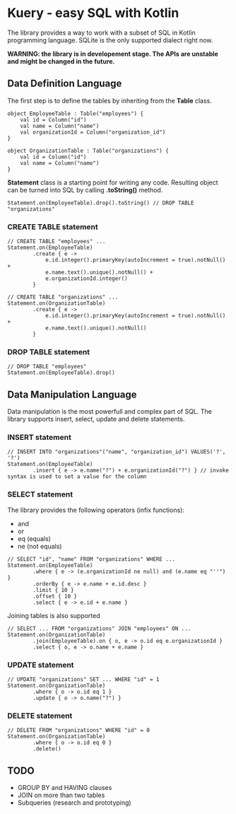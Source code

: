 # Kuery - easy SQL with Kotlin

The library provides a way to work with a subset of SQL in Kotlin programming language. SQLite is the only supported dialect right now.

**WARNING: the library is in developement stage. The APIs are unstable and might be changed in the future.**

## Data Definition Language

The first step is to define the tables by inheriting from the **Table** class.

```
object EmployeeTable : Table("employees") {
	val id = Column("id")
	val name = Column("name")
	val organizationId = Column("organization_id")
}

object OrganizationTable : Table("organizations") {
	val id = Column("id")
	val name = Column("name")
}
```

**Statement** class is a starting point for writing any code. Resulting object can be turned into SQL by calling **.toString()** method. 

```
Statement.on(EmployeeTable).drop().toString() // DROP TABLE "organizations"
```

### CREATE TABLE statement

```
// CREATE TABLE "employees" ...
Statement.on(EmployeeTable)
		.create { e ->
			e.id.integer().primaryKey(autoIncrement = true).notNull() +
			e.name.text().unique().notNull() +
			e.organizationId.integer()
		}

// CREATE TABLE "organizations" ...
Statement.on(OrganizationTable)
		.create { e ->
			e.id.integer().primaryKey(autoIncrement = true).notNull() +
			e.name.text().unique().notNull()
		}
```

### DROP TABLE statement

```
// DROP TABLE "employees"
Statement.on(EmployeeTable).drop()
```

## Data Manipulation Language

Data manipulation is the most powerfull and complex part of SQL. The library supports insert, select, update and delete statements.

### INSERT statement

```
// INSERT INTO "organizations"("name", "organization_id") VALUES('?', '?')
Statement.on(EmployeeTable)
		.insert { e -> e.name("?") + e.organizationId("?") } // invoke syntax is used to set a value for the column
```

### SELECT statement

The library provides the following operators (infix functions):
* and
* or
* eq (equals)
* ne (not equals)

```
// SELECT "id", "name" FROM "organizations" WHERE ...
Statement.on(EmployeeTable)
		.where { e -> (e.organizationId ne null) and (e.name eq "''") }
		.orderBy { e -> e.name + e.id.desc }
		.limit { 10 }
		.offset { 10 }
		.select { e -> e.id + e.name }
```

Joining tables is also supported

```
// SELECT ... FROM "organizations" JOIN "employees" ON ...
Statement.on(OrganizationTable)
		.join(EmployeeTable).on { o, e -> o.id eq e.organizationId }
		.select { o, e -> o.name + e.name }
```

### UPDATE statement

```
// UPDATE "organizations" SET ... WHERE "id" = 1
Statement.on(OrganizationTable)
		.where { o -> o.id eq 1 }
		.update { o -> o.name("?") }
```

### DELETE statement
```
// DELETE FROM "organizations" WHERE "id" = 0
Statement.on(OrganizationTable)
		.where { o -> o.id eq 0 }
		.delete()
```

## TODO
* GROUP BY and HAVING clauses
* JOIN on more than two tables
* Subqueries (research and prototyping)